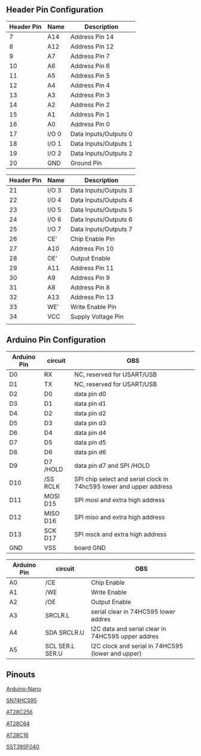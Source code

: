 ## Header Pin Configuration

| Header Pin | Name | Description |
| --- | --- | --- |
| 7 | A14 | Address Pin 14 | 
| 8 | A12 | Address Pin 12 | 
| 9 | A7 | Address Pin 7 | 
| 10 | A6 | Address Pin 6 | 
| 11 | A5 | Address Pin 5 | 
| 12 | A4 | Address Pin 4 | 
| 13 | A3 | Address Pin 3 | 
| 14 | A2 | Address Pin 2 | 
| 15 | A1 | Address Pin 1 | 
| 16 | A0 | Address Pin 0 | 
| 17 | I/O 0 | Data Inputs/Outputs 0 | 
| 18 | I/O 1 | Data Inputs/Outputs 1 | 
| 19 | I/O 2 | Data Inputs/Outputs 2 | 
| 20 | GND | Ground Pin | 

| Header Pin | Name | Description |
| --- | --- | --- |
| 21 | I/O 3 | Data Inputs/Outputs 3 | 
| 22 | I/O 4 | Data Inputs/Outputs 4 | 
| 23 | I/O 5 | Data Inputs/Outputs 5 | 
| 24 | I/O 6 | Data Inputs/Outputs 6 | 
| 25 | I/O 7 | Data Inputs/Outputs 7 | 
| 26 | CE’ | Chip Enable Pin | 
| 27 | A10 | Address Pin 10 | 
| 28 | OE’ | Output Enable | 
| 29 | A11 | Address Pin 11 | 
| 30 | A9 | Address Pin 9 | 
| 31 | A8 | Address Pin 8 | 
| 32 | A13 | Address Pin 13 | 
| 33 | WE’ | Write Enable Pin | 
| 34 | VCC | Supply Voltage Pin | 
| | | |

## Arduino Pin Configuration

| Arduino Pin| circuit | OBS |
| --- | --- | --- |
| D0 | RX | NC, reserved for USART/USB |
| D1 | TX | NC, reserved for USART/USB |
| D2 | D0 | data pin d0 |
| D3 | D1 | data pin d1 |
| D4 | D2 | data pin d2 |
| D5 | D3 | data pin d3 |
| D6 | D4 | data pin d4 |
| D7 | D5 | data pin d5 |
| D8 | D6 | data pin d6 |
| D9 | D7 /HOLD| data pin d7 and SPI /HOLD|
| D10 | /SS RCLK | SPI chip select and serial clock in 74hc595 lower and upper address |
| D11 | MOSI D15 | SPI mosi and extra high address |
| D12 | MISO D16 | SPI miso and extra high address |
| D13 | SCK  D17 | SPI msck and extra high address |
| GND | VSS | board GND |

| Arduino Pin | circuit | OBS |
| --- | --- | --- |
| A0 | /CE | Chip Enable  |
| A1 | /WE | Write Enable |
| A2 | /OE | Output Enable |
| A3 | SRCLR.L | serial clear in 74HC595 lower addres |
| A4 | SDA SRCLR.U | I2C data and serial clear in 74HC595 upper addres |
| A5 | SCL SER.L SER.U | I2C clock and serial in 74HC595 (lower and upper) |

## Pinouts

[Arduino-Nano](https://github.com/agsb/eepromgrammer/blob/e9341a52fbe5ec78b4a520b02f17155613d26bcb/pinout-Arduino-Nano.png)

[SN74HC595](https://github.com/agsb/eepromgrammer/blob/b177c6ecdc0a47e471f062eab4fed304ac8fa284/pinout-74hc595.png)

[AT28C256](https://github.com/agsb/eepromgrammer/blob/e9341a52fbe5ec78b4a520b02f17155613d26bcb/pinout-AT28C256.jpg)

[AT28C64](https://github.com/agsb/eepromgrammer/blob/e9341a52fbe5ec78b4a520b02f17155613d26bcb/pinout-AT28C64.jpg)

[AT28C16](https://github.com/agsb/eepromgrammer/blob/e9341a52fbe5ec78b4a520b02f17155613d26bcb/pinout-AT28C16.png)

[SST39SF040](https://github.com/agsb/eepromgrammer/blob/e9341a52fbe5ec78b4a520b02f17155613d26bcb/pinout-SST39SF040.png)



